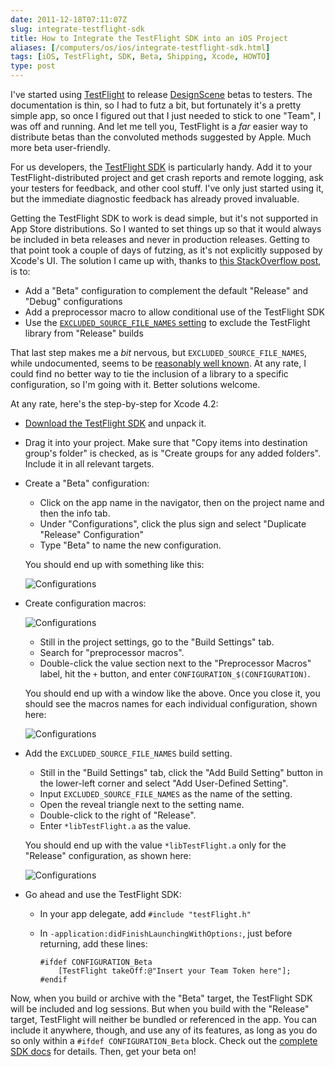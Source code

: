 ```yaml
--- 
date: 2011-12-18T07:11:07Z
slug: integrate-testflight-sdk
title: How to Integrate the TestFlight SDK into an iOS Project
aliases: [/computers/os/ios/integrate-testflight-sdk.html]
tags: [iOS, TestFlight, SDK, Beta, Shipping, Xcode, HOWTO]
type: post
---
```


I've started using [TestFlight] to release [DesignScene] betas to testers. The
documentation is thin, so I had to futz a bit, but fortunately it's a pretty
simple app, so once I figured out that I just needed to stick to one "Team", I
was off and running. And let me tell you, TestFlight is a *far* easier way to
distribute betas than the convoluted methods suggested by Apple. Much more beta
user-friendly.

For us developers, the [TestFlight SDK] is particularly handy. Add it to your
TestFlight-distributed project and get crash reports and remote logging, ask
your testers for feedback, and other cool stuff. I've only just started using
it, but the immediate diagnostic feedback has already proved invaluable.

Getting the TestFlight SDK to work is dead simple, but it's not supported in App
Store distributions. So I wanted to set things up so that it would always be
included in beta releases and never in production releases. Getting to that
point took a couple of days of futzing, as it's not explicitly supposed by
Xcode's UI. The solution I came up with, thanks to [this StackOverflow post], is
to:

-   Add a "Beta" configuration to complement the default "Release" and "Debug"
    configurations
-   Add a preprocessor macro to allow conditional use of the TestFlight SDK
-   Use the [`EXCLUDED_SOURCE_FILE_NAMES` setting] to exclude the TestFlight
    library from "Release" builds

That last step makes me a *bit* nervous, but `EXCLUDED_SOURCE_FILE_NAMES`, while
undocumented, seems to be [reasonably well known]. At any rate, I could find no
better way to tie the inclusion of a library to a specific configuration, so I'm
going with it. Better solutions welcome.

At any rate, here's the step-by-step for Xcode 4.2:

-   [Download the TestFlight SDK] and unpack it.
-   Drag it into your project. Make sure that "Copy items into destination
    group's folder" is checked, as is "Create groups for any added folders".
    Include it in all relevant targets.
-   Create a "Beta" configuration:

    -   Click on the app name in the navigator, then on the project name and
        then the info tab.
    -   Under "Configurations", click the plus sign and select "Duplicate
        "Release" Configuration"
    -   Type "Beta" to name the new configuration.

    You should end up with something like this:

    ![Configurations](/2011/12/integrate-testflight-sdk/configurations.png)

-   Create configuration macros:

    ![Configurations](/2011/12/integrate-testflight-sdk/config_config.png)

    -   Still in the project settings, go to the "Build Settings" tab.
    -   Search for "preprocessor macros".
    -   Double-click the value section next to the "Preprocessor Macros" label,
        hit the `+` button, and enter `CONFIGURATION_$(CONFIGURATION)`.

    You should end up with a window like the above. Once you close it, you
    should see the macros names for each individual configuration, shown here:

    ![Configurations](/2011/12/integrate-testflight-sdk/configs.png)

-   Add the `EXCLUDED_SOURCE_FILE_NAMES` build setting.

    -   Still in the "Build Settings" tab, click the "Add Build Setting" button
        in the lower-left corner and select "Add User-Defined Setting".
    -   Input `EXCLUDED_SOURCE_FILE_NAMES` as the name of the setting.
    -   Open the reveal triangle next to the setting name.
    -   Double-click to the right of "Release".
    -   Enter `*libTestFlight.a` as the value.

    You should end up with the value `*libTestFlight.a` only for the "Release"
    configuration, as shown here:

    ![Configurations](/2011/12/integrate-testflight-sdk/excluded_source_file_names.png)

-   Go ahead and use the TestFlight SDK:

    -   In your app delegate, add `#include "testFlight.h"`
    -   In `-application:didFinishLaunchingWithOptions:`, just before returning,
        add these lines:

            #ifdef CONFIGURATION_Beta
                [TestFlight takeOff:@"Insert your Team Token here"];
            #endif

Now, when you build or archive with the "Beta" target, the TestFlight SDK will
be included and log sessions. But when you build with the "Release" target,
TestFlight will neither be bundled or referenced in the app. You can include it
anywhere, though, and use any of its features, as long as you do so only within
a `#ifdef CONFIGURATION_Beta` block. Check out the [complete SDK docs] for
details. Then, get your beta on!

  [TestFlight]: http://testflightapp.com/
  [DesignScene]: http://www.designsceneapp.com/
  [TestFlight SDK]: http://testflightapp.com/sdk/
  [this StackOverflow post]: http://stackoverflow.com/questions/8027043/objective-c-having-a-testflight-configuration-to-include-testflight-sdk
  [`EXCLUDED_SOURCE_FILE_NAMES` setting]: http://lists.apple.com/archives/xcode-users/2009/Jun/msg00153.html
  [reasonably well known]: http://www.google.com/?q=EXCLUDED_SOURCE_FILE_NAMES
  [Download the TestFlight SDK]: https://testflightapp.com/sdk/download/
  [complete SDK docs]: https://testflightapp.com/sdk/doc/
